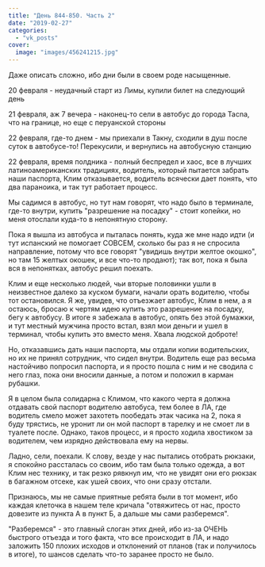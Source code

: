 ```yaml
---
title: "День 844-850. Часть 2"
date: "2019-02-27"
categories: 
  - "vk_posts"
cover:
  image: "images/456241215.jpg"
---
```


Даже описать сложно, ибо дни были в своем роде насыщенные.

20 февраля - неудачный старт из Лимы, купили билет на следующий день

21 февраля, аж 7 вечера - наконец-то сели в автобус до города Tacna, что на границе, но еще с перуанской стороны

<!--more-->

22 февраля, где-то днем - мы приехали в Такну, сходили в душ после суток в автобусе-то! Перекусили, и вернулись на автобусную станцию

22 февраля, время полдника - полный беспредел и хаос, все в лучших латиноамериканских традициях, водитель, который пытается забрать наши паспорта, Клим отказывается, водитель всячески дает понять, что два параноика, и так тут работает процесс.

Мы садимся в автобус, но тут нам говорят, что надо было в терминале, где-то внутри, купить "разрешение на посадку" - стоит копейки, но меня отослали куда-то в непонятную сторону.

Пока я вышла из автобуса и пыталась понять, куда же мне надо идти (и тут испанский не помогает СОВСЕМ, сколько бы раз я не спросила направление, потому что все говорят "увидишь внутри желтое окошко", но там 15 желтых окошек, и все что-то продают); так вот, пока я была вся в непонятках, автобус решил поехать.

Клим и еще несколько людей, чьи вторые половинки ушли в неизвестное далеко за куском бумаги, начали орать водителю, чтобы тот остановился. Я же, увидев, что отъезжает автобус, Клим в нем, а я остаюсь, бросаю к чертям идею купить это разрешение на посадку, бегу к автобусу. В итоге я забежала в автобус, опять без этой бумажки, и тут местный мужчина просто встал, взял мои деньги и ушел в терминал, чтобы купить это вместо меня. Хвала людской доброте!

Но, отказавшись дать наши паспорта, мы отдали копии водительских, но их не принял сотрудник, что сидел внутри. Водитель еще раз весьма настойчиво попросил паспорта, и я просто пошла с ним и не сводила с него глаз, пока они вносили данные, а потом и положил в карман рубашки.

Я в целом была солидарна с Климом, что какого черта я должна отдавать свой паспорт водителю автобуса, тем более в ЛА, где водитель смело может захотеть пообедать этак часика на 2, пока я буду трястись, не уронит ли он мой паспорт в тарелку и не смоет ли в туалете после. Однако, таков процесс, и я просто ходила хвостиком за водителем, чем изрядно действовала ему на нервы.

Ладно, сели, поехали. К слову, везде у нас пытались отобрать рюкзаки, я спокойно рассталась со своим, ибо там была только одежда, а вот Клим нес технику, и так резко рявкнул им, что не увидят они его рюкзак в багажном отсеке, как ушей своих, что они сразу отстали.

Признаюсь, мы не самые приятные ребята были в тот момент, ибо каждая клеточка в нашем теле кричала "отвяжитесь от нас, просто довезите из пункта А в пункт Б, а дальше мы сами разберемся".

"Разберемся" - это главный слоган этих дней, ибо из-за ОЧЕНЬ быстрого отъезда и того факта, что все происходит в ЛА, и надо заложить 150 плохих исходов и отклонений от планов (так и получилось в итоге), то шансов сделать что-то заранее просто не было.
